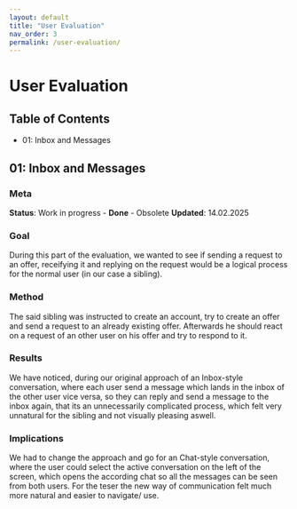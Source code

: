 ```yaml
---
layout: default
title: "User Evaluation"
nav_order: 3
permalink: /user-evaluation/
---
```


# User Evaluation
## Table of Contents
- 01: Inbox and Messages

## 01: Inbox and Messages

### Meta
**Status**: Work in progress - **Done** - Obsolete
**Updated**: 14.02.2025

### Goal
During this part of the evaluation, we wanted to see if sending a request to an offer, receifying it and replying on the request would be a logical process for the normal user (in our case a sibling).

### Method
The said sibling was instructed to create an account, try to create an offer and send a request to an already existing offer. Afterwards he should react on a request of an other user on his offer and try to respond to it.

### Results
We have noticed, during our original approach of an Inbox-style conversation, where each user send a message which lands in the inbox of the other user vice versa, so they can reply and send a message to the inbox again, that its an unnecessarily complicated process, which felt very unnatural for the sibling and not visually pleasing aswell.

### Implications

We had to change the approach and go for an Chat-style conversation, where the user could select the active conversation on the left of the screen, which opens the according chat so all the messages can be seen from both users. For the teser the new way of communication felt much more natural and easier to navigate/ use. 